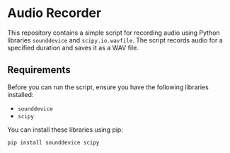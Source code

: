 # Audio Recorder

This repository contains a simple script for recording audio using Python libraries `sounddevice` and `scipy.io.wavfile`. The script records audio for a specified duration and saves it as a WAV file.

## Requirements

Before you can run the script, ensure you have the following libraries installed:

- `sounddevice`
- `scipy`

You can install these libraries using pip:

```bash
pip install sounddevice scipy
